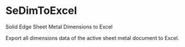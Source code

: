 # SeDimToExcel
Solid Edge Sheet Metal Dimensions to Excel

Export all dimensions data of the active sheet metal document to Excel.
